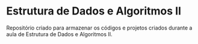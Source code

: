 # Estrutura de Dados e Algoritmos II
 Repositório criado para armazenar os códigos e projetos criados durante a aula de Estrutura de Dados e Algoritmos II.
